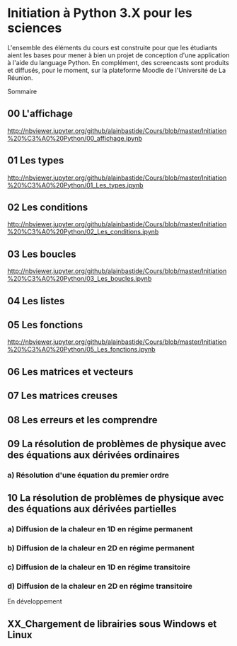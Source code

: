 # Initiation à Python 3.X pour les sciences

L'ensemble des éléments du cours est construite pour que les étudiants aient les bases pour mener à bien un projet de conception d'une application à l'aide du language Python. En complément, des screencasts sont produits et diffusés, pour le moment, sur la plateforme Moodle de l'Université de La Réunion.

Sommaire

## 00 L'affichage
http://nbviewer.jupyter.org/github/alainbastide/Cours/blob/master/Initiation%20%C3%A0%20Python/00_affichage.ipynb
## 01 Les types
http://nbviewer.jupyter.org/github/alainbastide/Cours/blob/master/Initiation%20%C3%A0%20Python/01_Les_types.ipynb
## 02 Les conditions
http://nbviewer.jupyter.org/github/alainbastide/Cours/blob/master/Initiation%20%C3%A0%20Python/02_Les_conditions.ipynb
## 03 Les boucles
http://nbviewer.jupyter.org/github/alainbastide/Cours/blob/master/Initiation%20%C3%A0%20Python/03_Les_boucles.ipynb
## 04 Les listes
## 05 Les fonctions 
http://nbviewer.jupyter.org/github/alainbastide/Cours/blob/master/Initiation%20%C3%A0%20Python/05_Les_fonctions.ipynb
## 06 Les matrices et vecteurs
## 07 Les matrices creuses
## 08 Les erreurs et les comprendre
## 09 La résolution de problèmes de physique avec des équations aux dérivées ordinaires
### a) Résolution d'une équation du premier ordre
## 10 La résolution de problèmes de physique avec des équations aux dérivées partielles
### a) Diffusion de la chaleur en 1D en régime permanent 
### b) Diffusion de la chaleur en 2D en régime permanent 
### c) Diffusion de la chaleur en 1D en régime transitoire
### d) Diffusion de la chaleur en 2D en régime transitoire


En développement
## XX_Chargement de librairies sous Windows et Linux
## 
